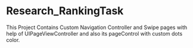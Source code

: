 # Research_RankingTask
This Project Contains Custom Navigation Controller and Swipe pages with help of UIPageViewController and also its pageControl with custom dots color.
